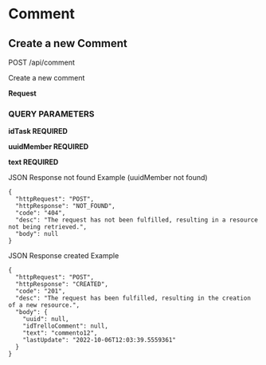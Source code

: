 # Comment

## Create a new Comment

POST /api/comment

Create a new comment

**Request**

### QUERY PARAMETERS

**idTask REQUIRED**

**uuidMember REQUIRED**

**text REQUIRED**

JSON Response not found Example (uuidMember not found)

```
{
  "httpRequest": "POST",
  "httpResponse": "NOT_FOUND",
  "code": "404",
  "desc": "The request has not been fulfilled, resulting in a resource not being retrieved.",
  "body": null
}
```

JSON Response created Example

``` 
{
  "httpRequest": "POST",
  "httpResponse": "CREATED",
  "code": "201",
  "desc": "The request has been fulfilled, resulting in the creation of a new resource.",
  "body": {
    "uuid": null,
    "idTrelloComment": null,
    "text": "commento12",
    "lastUpdate": "2022-10-06T12:03:39.5559361"
  }
}
```

